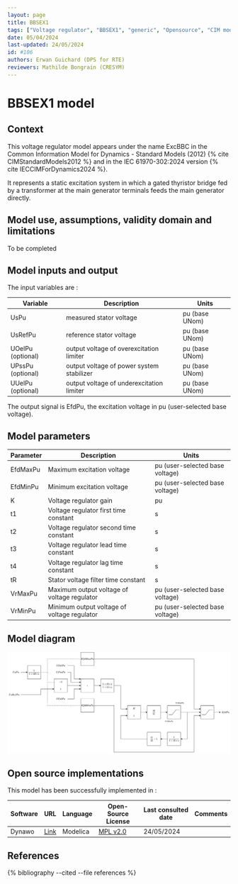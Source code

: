 ```yaml
---
layout: page
title: BBSEX1
tags: ["Voltage regulator", "BBSEX1", "generic", "Opensource", "CIM model", "RMS", "phasor", "MRL4", "Single phase", "ExcBBC", "IEC", "dynawo", "#106"]
date: 05/04/2024
last-updated: 24/05/2024
id: #106
authors: Erwan Guichard (DPS for RTE)
reviewers: Mathilde Bongrain (CRESYM)
---
```

# BBSEX1 model

## Context

This voltage regulator model appears under the name ExcBBC in the Common Information Model for Dynamics - Standard Models (2012) {% cite CIMStandardModels2012 %} and in the IEC 61970-302:2024 version {% cite IECCIMForDynamics2024 %}.

It represents a static excitation system in which a gated thyristor bridge fed by a transformer at the main generator terminals feeds the main generator directly.

## Model use, assumptions, validity domain and limitations

To be completed

## Model inputs and output

The input variables are :

| Variable | Description | Units |
|-----------|--------------| ------|
| UsPu | measured stator voltage |pu (base UNom)|
| UsRefPu | reference stator voltage |pu (base UNom)|
| UOelPu (optional) | output voltage of overexcitation limiter |pu (base UNom)|
| UPssPu (optional) | output voltage of power system stabilizer |pu (base UNom)|
| UUelPu (optional) | output voltage of underexcitation limiter |pu (base UNom)|

The output signal is EfdPu, the excitation voltage in pu (user-selected base voltage).

## Model parameters

| Parameter | Description | Units |
|-----------|--------------| ------|
|EfdMaxPu | Maximum excitation voltage | pu (user-selected base voltage)|
|EfdMinPu | Minimum excitation voltage |pu (user-selected base voltage)|
|K | Voltage regulator gain |pu|
|t1 | Voltage regulator first time constant |s|
|t2 |Voltage regulator second time constant |s|
|t3 | Voltage regulator lead time constant |s|
|t4 |Voltage regulator lag time constant |s|
|tR |Stator voltage filter time constant |s|
|VrMaxPu |Maximum output voltage of voltage regulator |pu (user-selected base voltage)|
|VrMinPu |Minimum output voltage of voltage regulator |pu (user-selected base voltage)|

## Model diagram

![BBSEX1](BBSEX1.drawio.svg)

## Open source implementations

This model has been successfully implemented in :

| Software      | URL | Language | Open-Source License | Last consulted date | Comments |
| ------------- | --- | -------- | ------------------- | ------------------- | -------- |
| Dynawo | [Link](https://github.com/dynawo/dynawo) | Modelica | [MPL v2.0](https://www.mozilla.org/en-US/MPL/2.0/)  | 24/05/2024 |  |

## References

{% bibliography --cited --file references  %}
